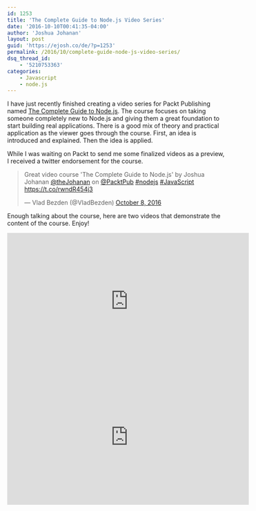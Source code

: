 ```yaml
---
id: 1253
title: 'The Complete Guide to Node.js Video Series'
date: '2016-10-10T00:41:35-04:00'
author: 'Joshua Johanan'
layout: post
guid: 'https://ejosh.co/de/?p=1253'
permalink: /2016/10/complete-guide-node-js-video-series/
dsq_thread_id:
    - '5210753363'
categories:
    - Javascript
    - node.js
---
```


I have just recently finished creating a video series for Packt Publishing named [The Complete Guide to Node.js](https://www.packtpub.com/web-development/complete-guide-nodejs-video). The course focuses on taking someone completely new to Node.js and giving them a great foundation to start building real applications. There is a good mix of theory and practical application as the viewer goes through the course. First, an idea is introduced and explained. Then the idea is applied.

While I was waiting on Packt to send me some finalized videos as a preview, I received a twitter endorsement for the course.

> Great video course 'The Complete Guide to Node.js' by Joshua Johanan [@theJohanan](https://twitter.com/theJohanan?ref_src=twsrc%5Etfw) on [@PacktPub](https://twitter.com/PacktPub?ref_src=twsrc%5Etfw) [\#nodejs](https://twitter.com/hashtag/nodejs?src=hash&ref_src=twsrc%5Etfw) [\#JavaScript](https://twitter.com/hashtag/JavaScript?src=hash&ref_src=twsrc%5Etfw) <https://t.co/rwndR454j3>
> 
> — Vlad Bezden (@VladBezden) [October 8, 2016](https://twitter.com/VladBezden/status/784807512822444032?ref_src=twsrc%5Etfw)

<script async="" charset="utf-8" src="https://platform.twitter.com/widgets.js"></script>

Enough talking about the course, here are two videos that demonstrate the content of the course. Enjoy!

<iframe allowfullscreen="allowfullscreen" frameborder="0" height="315" loading="lazy" src="https://www.youtube.com/embed/0o3Ro2vStH4" width="560"></iframe>  
<iframe allowfullscreen="allowfullscreen" frameborder="0" height="315" loading="lazy" src="https://www.youtube.com/embed/rnBuExnbL_E" width="560"></iframe>